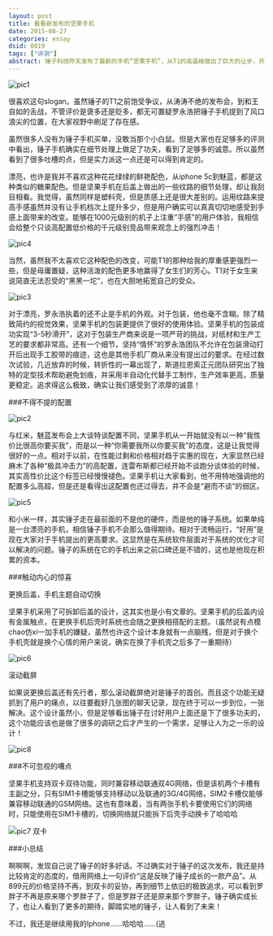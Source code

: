 ```yaml
---
layout: post
title: 看看新发布的坚果手机
date: 2015-08-27
categories: essay
dsid: 0019
tags: ["评测"]
abstract: 锤子科技昨天发布了最新的手机“坚果手机”，从T1的高逼格做出了巨大的让步，开始尝试高性价比低价格的情怀体验。借用网络上一句评价“这是反映了锤子成长的一款产品”。从899元的价格坚持不再，到双卡的妥协，再到细节上依旧的极致追求，可以看到罗胖子不再是原来哪个罗胖子了，但是罗胖子还是原来那个罗胖子。锤子确实成长了，也让人看到了更多的期待，脚踏实地的锤子，让人看到了未来！
---
```


![pic1](/photo/nut/pic1.jpg)

很喜欢这句slogan。虽然锤子的T1之前饱受争议，从涛涛不绝的发布会，到和王自如的舌战，不管评价是褒多还是贬多，都无可置疑罗永浩把锤子手机提到了风口浪尖的位置，在大家视野中刷足了存在感。

虽然很多人没有为锤子手机买单，没敢当那个小白鼠。但是大家也在足够多的评测中看出，锤子手机确实在细节处理上做足了功夫，看到了足够多的诚意。所以虽然看到了很多吐槽的点，但是实力派这一点还是可以得到肯定的。

漂亮，也许是我并不喜欢这种花花绿绿的鲜艳配色，从iphone 5c到魅蓝，都是这种类似的糖果配色。但是坚果手机在后盖上做出的一些纹路的细节处理，却让我刮目相看。我觉得，虽然同样是塑料壳，但是质感上还是很大差别的。运用纹路来提高手感虽然并没有让手机档次上提升多少，但是用户确实可以真真切切地感受到手感上面带来的改变。能够在1000元级别的机子上注重“手感”的用户体验，我相信会给整个只谈高配置低价格的千元级别竞品带来观念上的强烈冲击！

![pic4](/photo/nut/pic4.jpg)

当然，虽然我不太喜欢它这种配色的改变，可能T1的那种给我的厚重感更强烈一些，但是毋庸置疑，这种活泼的配色更多地赢得了女生们的芳心。T1对于女生来说简直无法忍受的“黑黑一坨”，也在大胆地拓宽自己的受众。

![pic3](/photo/nut/pic3.jpg)

对于漂亮，罗永浩执着的还不止是手机的外观。对于包装，他也毫不含糊。除了精致简约的视觉效果，坚果手机的包装更提供了很好的使用体验。坚果手机的包装成功实现“3-5秒滑开”，这对于包装生产商来说是一项严苛的挑战，对纸材和生产工艺的要求都非常高。还有一个细节，坚持“情怀”的罗永浩团队不允许在包装滑动打开后出现手工胶带的痕迹，这也是其他手机厂商从来没有提出过的要求。在经过数次试验，几近放弃的时候，转折性的一幕出现了，斯道拉恩索正元团队研究出了独特的定型技术帮助避免划痕，并采用半自动化代替手工制作，生产效率更高，质量更稳定。追求得这么极致，确实让我们感受到了浓厚的诚意！

###不得不提的配置

![pic2](/photo/nut/pic2.jpg)

与红米，魅蓝发布会上大谈特谈配置不同，坚果手机从一开始就没有以一种“我性价比很高你要买我”，而是以一种“你需要我所以你要买我”的态度，这是让我觉得很好的一点。相对于以前，在性能过剩和价格相对趋于实惠的现在，大家显然已经麻木了各种“极具冲击力”的高配置，连雷布斯都已经开始不谈跑分谈体验的时候，其实高性价比这个标签已经慢慢褪色。坚果手机让大家看到，他不用特地强调他的配置多么高超，但是还是看得出这配置也还过得去，并不会是“避而不谈”的弱区。

![pic5](/photo/nut/pic5.jpg)

和小米一样，其实锤子走在最前面的不是他的硬件，而是他的锤子系统。如果单纯是一台漂亮的手机，相信锤子手机不会那么值得期待。相对于流畅运行，“好用”是现在大家对于手机提出的更高要求。这显然是在系统软件层面对于系统的优化才可以解决的问题。锤子的系统在它的手机出来之前口碑还是不错的，这也是他现在积累的资本。

###触动内心的惊喜

更换后盖，手机主题自动切换

坚果手机采用了可拆卸后盖的设计，这其实也是小有文章的。坚果手机的后盖内设有金属触点，在更换手机后壳时系统也会随之更换相搭配的主题。（虽然说有点模chao仿xi一加手机的嫌疑，虽然也许这个设计本身就有一点脑残，但是对于换个手机壳就是换个心情的用户来说，确实在换了手机壳之后多了一重期待）

![pic6](/photo/nut/pic6.jpg)

滚动截屏

如果说更换后盖还有先行者，那么滚动截屏绝对是锤子的首创。而且这个功能无疑抓到了用户的痛点，以往要截好几张图的聊天记录，现在终于可以一步到位，一张解决。这个设计虽然小，但是足够看出锤子在讨好用户上面还是下了很多功夫的，这个功能应该也是做了很多的调研之后才产生的一个需求，足够让人为之一乐的设计！

![pic8](/photo/nut/pic8.jpg)

###不可忽视的嘈点

坚果手机支持双卡双待功能，同时兼容移动联通双4G网络，但是该机两个卡槽有主副之分，只有SIM1卡槽能够支持移动以及联通的3G/4G网络，SIM2卡槽仅能够兼容移动联通的GSM网络。这也有意味着，当有两张手机卡要使用它们的网络时，只能使用在SIM1卡槽的，切换网络就只能拆下后壳手动换卡了哈哈哈

![pic7 双卡](/photo/nut/pic7.jpg)

###小总结

啊啊啊，发现自己说了锤子的好多好话。不过确实对于锤子的这次发布，我还是持比较肯定的态度的，借用网络上一句评价“这是反映了锤子成长的一款产品”。从899元的价格坚持不再，到双卡的妥协，再到细节上依旧的极致追求，可以看到罗胖子不再是原来哪个罗胖子了，但是罗胖子还是原来那个罗胖子。锤子确实成长了，也让人看到了更多的期待，脚踏实地的锤子，让人看到了未来！

不过，我还是继续用我的Iphone……哈哈哈……(逃